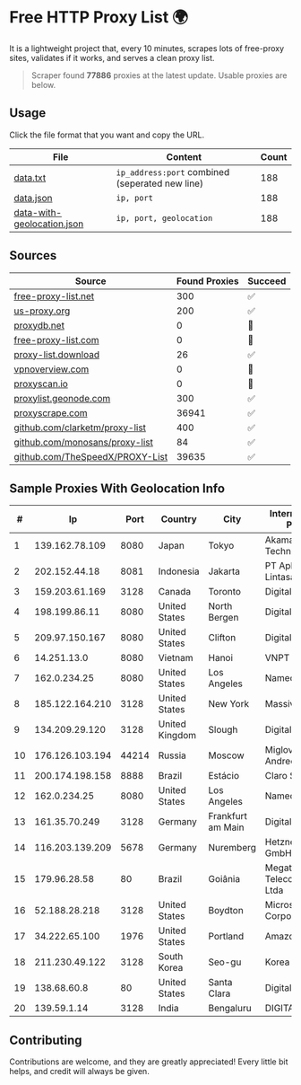 
# Free HTTP Proxy List 🌍

It is a lightweight project that, every 10 minutes, scrapes lots of free-proxy sites, validates if it works, and serves a clean proxy list.


> Scraper found **77886** proxies at the latest update. Usable proxies are below.

## Usage

Click the file format that you want and copy the URL.


|File|Content|Count|
|----|-------|-----|
|[data.txt](https://raw.githubusercontent.com/themiralay/Proxy-List-World/master/data.txt)|`ip_address:port` combined (seperated new line)|188|
|[data.json](https://raw.githubusercontent.com/themiralay/Proxy-List-World/master/data.json)|`ip, port`|188|
|[data-with-geolocation.json](https://raw.githubusercontent.com/themiralay/Proxy-List-World/master/data-with-geolocation.json)|`ip, port, geolocation`|188|

## Sources

|Source|Found Proxies|Succeed|
|------|-------------|-------|
|[free-proxy-list.net](https://free-proxy-list.net)|300|✅|
|[us-proxy.org](https://www.us-proxy.org)|200|✅|
|[proxydb.net](http://proxydb.net)|0|🚫|
|[free-proxy-list.com](https://free-proxy-list.com/?page=&port=&type%5B%5D=http&type%5B%5D=https&up_time=0&search=Search)|0|🚫|
|[proxy-list.download](https://www.proxy-list.download/HTTP)|26|✅|
|[vpnoverview.com](https://vpnoverview.com/privacy/anonymous-browsing/free-proxy-servers)|0|🚫|
|[proxyscan.io](https://www.proxyscan.io)|0|🚫|
|[proxylist.geonode.com](https://proxylist.geonode.com/api/proxy-list?limit=300&page=1&sort_by=lastChecked&sort_type=desc&protocols=http,https)|300|✅|
|[proxyscrape.com](https://api.proxyscrape.com/v2/?request=displayproxies&protocol=http&timeout=10000&country=all&ssl=all&anonymity=all)|36941|✅|
|[github.com/clarketm/proxy-list](https://raw.githubusercontent.com/clarketm/proxy-list/master/proxy-list-raw.txt)|400|✅|
|[github.com/monosans/proxy-list](https://raw.githubusercontent.com/monosans/proxy-list/main/proxies/http.txt)|84|✅|
|[github.com/TheSpeedX/PROXY-List](https://raw.githubusercontent.com/TheSpeedX/PROXY-List/master/http.txt)|39635|✅|


## Sample Proxies With Geolocation Info

|#|Ip|Port|Country|City|Internet Service Provider|
|-|--|----|-------|----|-------------------------|
|1|139.162.78.109|8080|Japan|Tokyo|Akamai Technologies, Inc.|
|2|202.152.44.18|8081|Indonesia|Jakarta|PT Aplikanusa Lintasarta|
|3|159.203.61.169|3128|Canada|Toronto|DigitalOcean, LLC|
|4|198.199.86.11|8080|United States|North Bergen|DigitalOcean, LLC|
|5|209.97.150.167|8080|United States|Clifton|DigitalOcean, LLC|
|6|14.251.13.0|8080|Vietnam|Hanoi|VNPT|
|7|162.0.234.25|8080|United States|Los Angeles|Namecheap, Inc.|
|8|185.122.164.210|3128|United States|New York|Massivegrid LTD|
|9|134.209.29.120|3128|United Kingdom|Slough|DigitalOcean, LLC|
|10|176.126.103.194|44214|Russia|Moscow|Miglovets Egor Andreevich|
|11|200.174.198.158|8888|Brazil|Estácio|Claro S.A.|
|12|162.0.234.25|8080|United States|Los Angeles|Namecheap, Inc.|
|13|161.35.70.249|3128|Germany|Frankfurt am Main|DigitalOcean, LLC|
|14|116.203.139.209|5678|Germany|Nuremberg|Hetzner Online GmbH|
|15|179.96.28.58|80|Brazil|Goiânia|Megatelecom Telecomunicacoes Ltda|
|16|52.188.28.218|3128|United States|Boydton|Microsoft Corporation|
|17|34.222.65.100|1976|United States|Portland|Amazon.com, Inc.|
|18|211.230.49.122|3128|South Korea|Seo-gu|Korea Telecom|
|19|138.68.60.8|80|United States|Santa Clara|DigitalOcean, LLC|
|20|139.59.1.14|3128|India|Bengaluru|DIGITALOCEAN|



## Contributing

Contributions are welcome, and they are greatly appreciated! Every
little bit helps, and credit will always be given.

